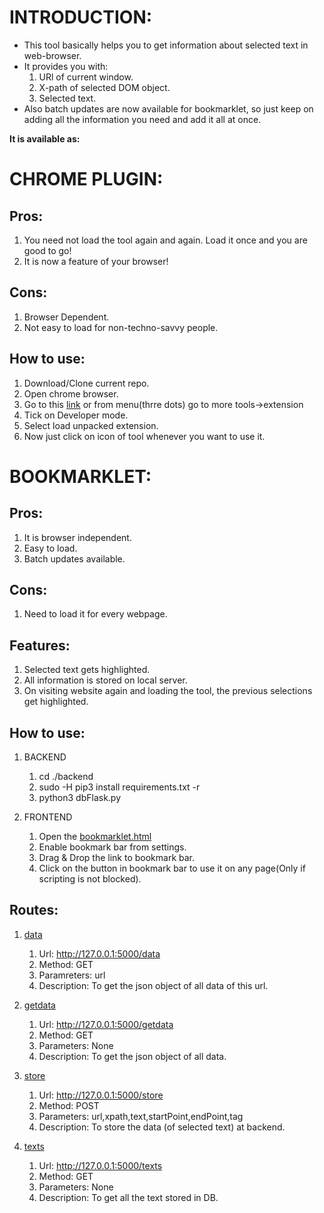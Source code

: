 INTRODUCTION:
=============

* This tool basically helps you to get information about selected text in web-browser.
* It provides you with:
    1. URl of current window.
    2. X-path of selected DOM object.
    3. Selected text.
* Also batch updates are now available for bookmarklet, so just keep on adding all the information you need and add it all at once.

**It is available as:**

CHROME PLUGIN:
==============

Pros:
-----
1. You need not load the tool again and again. Load it once and you are good to go!
2. It is now a feature of your browser!

Cons:
-----
1. Browser Dependent.
2. Not easy to load for non-techno-savvy people.

How to use:
-----------
1. Download/Clone current repo.
2. Open chrome browser.
3. Go to this [link](chrome://extensions) or from menu(thrre dots) go to more tools->extension
4. Tick on Developer mode.
5. Select load unpacked extension.
6. Now just click on icon of tool whenever you want to use it.

BOOKMARKLET:
============

Pros:
-----
1. It is browser independent.
2. Easy to load.
3. Batch updates available.

Cons:
-----
1. Need to load it for every webpage.

Features:
---------
1. Selected text gets highlighted.
2. All information is stored on local server.
3. On visiting website again and loading the tool, the previous selections get highlighted.

How to use:
-----------
1. BACKEND
	1. cd ./backend
	2. sudo -H pip3 install requirements.txt -r
	3. python3 dbFlask.py 

2. FRONTEND
	1. Open the [bookmarklet.html](./Bookmarklet/frontend/bookmarklet.html)
	2. Enable bookmark bar from settings.
	3. Drag & Drop the link to bookmark bar.
	4. Click on the button in bookmark bar to use it on any page(Only if scripting is not blocked).

Routes:
-------

1. [data](http://127.0.0.1:5000/data)
	1. Url: http://127.0.0.1:5000/data
	2. Method: GET
	3. Paramreters: url
	4. Description: To get the json object of all data of this url.

2. [getdata](http://127.0.0.1:5000/getdata)
	1. Url: http://127.0.0.1:5000/getdata
	2. Method: GET
	3. Parameters: None
	4. Description: To get the json object of all data.	


3. [store](http://127.0.0.1:5000/store)
	1. Url: http://127.0.0.1:5000/store
	2. Method: POST
	3. Parameters: url,xpath,text,startPoint,endPoint,tag
	4. Description: To store the data (of selected text) at backend.

4. [texts](http://127.0.0.1:5000/texts)
	1. Url: http://127.0.0.1:5000/texts
	2. Method: GET
	3. Parameters: None
	4. Description: To get all the text stored in DB.
